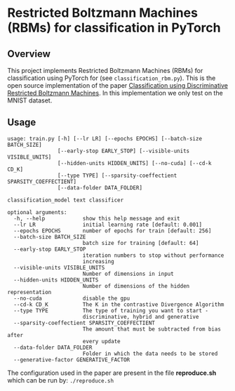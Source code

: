 # Restricted Boltzmann Machines (RBMs) for classification in PyTorch




## Overview

This project implements Restricted Boltzmann Machines (RBMs) for classification using PyTorch for (see `classification_rbm.py`).
This is the open source implementation of the paper [Classification using Discriminative Restricted Boltzmann Machines](www.dmi.usherb.ca/~larocheh/publications/icml-2008-discriminative-rbm.pdf). In this implementation we only test on the MNIST dataset.

## Usage

``` 
usage: train.py [-h] [--lr LR] [--epochs EPOCHS] [--batch-size BATCH_SIZE]
                [--early-stop EARLY_STOP] [--visible-units VISIBLE_UNITS]
                [--hidden-units HIDDEN_UNITS] [--no-cuda] [--cd-k CD_K]
                [--type TYPE] [--sparsity-coeffectient SPARSITY_COEFFECTIENT]
                [--data-folder DATA_FOLDER]

classification_model text classificer

optional arguments:
  -h, --help            show this help message and exit
  --lr LR               initial learning rate [default: 0.001]
  --epochs EPOCHS       number of epochs for train [default: 256]
  --batch-size BATCH_SIZE
                        batch size for training [default: 64]
  --early-stop EARLY_STOP
                        iteration numbers to stop without performance
                        increasing
  --visible-units VISIBLE_UNITS
                        Number of dimensions in input
  --hidden-units HIDDEN_UNITS
                        Number of dimensions of the hidden representation
  --no-cuda             disable the gpu
  --cd-k CD_K           The K in the contrastive Divergence Algorithm
  --type TYPE           The type of training you want to start -
                        discriminative, hybrid and generative
  --sparsity-coeffectient SPARSITY_COEFFECTIENT
                        The amount that must be subtracted from bias after
                        every update
  --data-folder DATA_FOLDER
                        Folder in which the data needs to be stored
  --generative-factor GENERATIVE_FACTOR
```

The configuration used in the paper are present in the file **reproduce.sh**
which can be run by: 
```./reproduce.sh```

